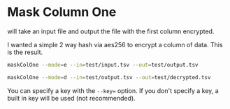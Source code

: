 # Mask Column One

will take an input file and output the file with the first column encrypted.

I wanted a simple 2 way hash via aes256 to encrypt a column of data. This is the result.


```bash
maskColOne --mode=e --in=test/input.tsv --out=test/output.tsv

maskColOne --mode=d --in=test/output.tsv --out=test/decrypted.tsv

```

You can specify a key with the `--key=` option. If you don't specify a key, a built in key will be used (not recommended).

